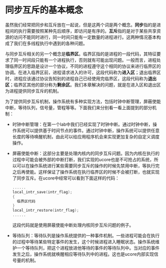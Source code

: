 # 同步互斥的基本概念

虽然我们经常把同步和互斥放在一起说，但是这两个词是两个概念。**同步**指的是进程间的执行需要按照某种先后顺序，即访问是有序的。**互斥**指的是对于某些共享资源的访问不能同时进行，同一时间只能有一定数量的进程进行。这两种情况基本构成了我们在多线程执行中遇到的各种问题。

与同步互斥相关的另一个概念是**临界区**。临界区指的是进程的一段代码，其特征要求了同一时间段只能有一个进程执行，否则就有可能出现问题。一般而言，进程处理临界区的思路是设计一个协议，不同的进程遵守这个相同的协议来进行临界区的协调。在进入临界区前，进程请求进入的许可，这段代码称为**进入区**；退出临界区时，进程应该通过协议告知别的进程自己已经使用完临界区，这段代码称为**退出区**；临界区其他的部分称为**剩余区**。我们本章解决的问题，就是在进入区和退出区为进程提供同步互斥的机制。

为了提供同步互斥机制，操作系统有多种实现方法，包括时钟中断管理，屏蔽使能中断，等待队列，信号量，管程等等。下面我们来分别看一看上面提到的部分机制：

* 时钟中断管理：在第一个lab中我们已经实现了时钟中断。通过时钟中断，操作系统可以提供基于时间节点的事件。通过时钟中断，操作系统可以提供任意长度的等待唤醒机制，由此可以给应用程序机会来实现更加复杂的自定义调度操作。
* 屏蔽使能中断：这部分主要是处理内核内的同步互斥问题。因为内核在执行的过程中可能会被外部的中断打断，我们实现的ucore也是不可抢占的系统，所以可以在操作系统进行某些需要同步互斥的操作的时候先禁用中断，等执行完之后再使能。这样保证了操作系统在执行临界区的时候不会被打断，也就实现了同步互斥。在ucore中经常可以看到下面这样的代码：

  ```c
  ......
  local_intr_save(intr_flag);
  {
    临界区代码
  }
  local_intr_restore(intr_flag);
  ......
  ```

  这段代码就是使用屏蔽使能中断处理内核同步互斥问题的例子。

* 等待队列：等待队列是操作系统提供的一种事件机制。一些进程可能会在执行的过程中等待某些特定事件的发生，这个时候进程进入睡眠状态。操作系统维护一个等待队列，把这个进程放进他等待的事件的等待队列中。当对应的事件发生之后，操作系统就唤醒相应等待队列中的进程。这也是ucore内部实现信号量的机制。


